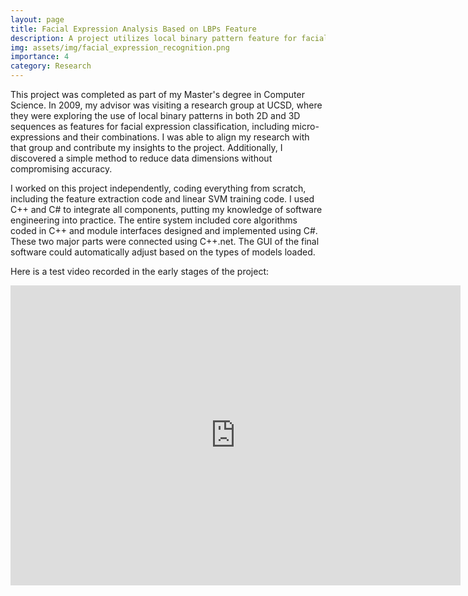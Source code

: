```yaml
---
layout: page
title: Facial Expression Analysis Based on LBPs Feature
description: A project utilizes local binary pattern feature for facial expression analysis.
img: assets/img/facial_expression_recognition.png
importance: 4
category: Research
---
```


This project was completed as part of my Master's degree in Computer Science. In 2009, my advisor was visiting a research group at UCSD, where they were exploring the use of local binary patterns in both 2D and 3D sequences as features for facial expression classification, including micro-expressions and their combinations. I was able to align my research with that group and contribute my insights to the project. Additionally, I discovered a simple method to reduce data dimensions without compromising accuracy. 

I worked on this project independently, coding everything from scratch, including the feature extraction code and linear SVM training code. I used C++ and C# to integrate all components, putting my knowledge of software engineering into practice. The entire system included core algorithms coded in C++ and module interfaces designed and implemented using C#. These two major parts were connected using C++.net. The GUI of the final software could automatically adjust based on the types of models loaded. 

Here is a test video recorded in the early stages of the project:




<iframe width="720" height="480" src="https://www.youtube.com/embed/X-5eZulzswo?si=BNmgU9Aw3r5Ga_LW" title="YouTube video player" frameborder="0" allow="accelerometer; autoplay; clipboard-write; encrypted-media; gyroscope; picture-in-picture; web-share" referrerpolicy="strict-origin-when-cross-origin" allowfullscreen></iframe>
